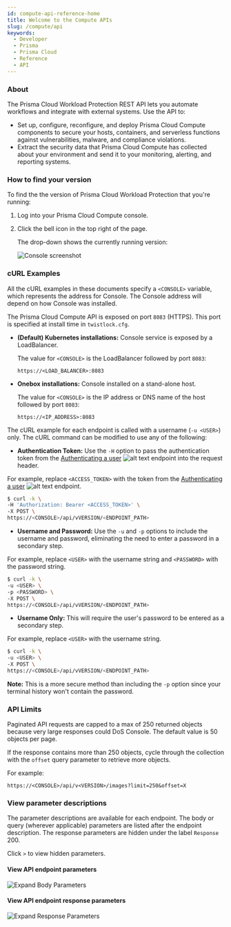 ```yaml
---
id: compute-api-reference-home
title: Welcome to the Compute APIs
slug: /compute/api
keywords:
  - Developer
  - Prisma
  - Prisma Cloud
  - Reference
  - API
---
```


### About

The Prisma Cloud Workload Protection REST API lets you automate workflows and integrate with external systems.
Use the API to:

- Set up, configure, reconfigure, and deploy Prisma Cloud Compute components to secure your hosts, containers, and serverless functions against vulnerabilities, malware, and compliance violations.
- Extract the security data that Prisma Cloud Compute has collected about your environment and send it to your monitoring, alerting, and reporting systems.

### How to find your version

To find the the version of Prisma Cloud Workload Protection that you're running:

1. Log into your Prisma Cloud Compute console.

1. Click the bell icon in the top right of the page.

   The drop-down shows the currently running version:

   ![Console screenshot](/img/compute-version.png)

### cURL Examples

All the cURL examples in these documents specify a `<CONSOLE>` variable, which represents the address for Console.
The Console address will depend on how Console was installed.

The Prisma Cloud Compute API is exposed on port `8083` (HTTPS).
This port is specified at install time in `twistlock.cfg`.

- **(Default) Kubernetes installations:** Console service is exposed by a LoadBalancer.

  The value for `<CONSOLE>` is the LoadBalancer followed by port `8083`:

  ```
  https://<LOAD_BALANCER>:8083
  ```

- **Onebox installations:** Console installed on a stand-alone host.

  The value for `<CONSOLE>` is the IP address or DNS name of the host followed by port `8083`:

  ```
  https://<IP_ADDRESS>:8083
  ```

The cURL example for each endpoint is called with a username (`-u <USER>`) only.
The cURL command can be modified to use any of the following:

- **Authentication Token:** Use the `-H` option to pass the authentication token from the [Authenticating a user](/cwpp/api/post-authenticate/) ![alt text](/icons/api-icon-pan-dev.svg) endpoint into the request header.

For example, replace `<ACCESS_TOKEN>` with the token from the [Authenticating a user](/cwpp/api/post-authenticate/) ![alt text](/icons/api-icon-pan-dev.svg) endpoint.

```bash
$ curl -k \
-H 'Authorization: Bearer <ACCESS_TOKEN>' \
-X POST \
https://<CONSOLE>/api/vVERSION/<ENDPOINT_PATH>
```

- **Username and Password:** Use the `-u` and `-p` options to include the username and password, eliminating the need to enter a password in a secondary step.

For example, replace `<USER>` with the username string and `<PASSWORD>` with the password string.

```bash
$ curl -k \
-u <USER> \
-p <PASSWORD> \
-X POST \
https://<CONSOLE>/api/vVERSION/<ENDPOINT_PATH>
```

- **Username Only:** This will require the user's password to be entered as a secondary step.

For example, replace `<USER>` with the username string.

```bash
$ curl -k \
-u <USER> \
-X POST \
https://<CONSOLE>/api/vVERSION/<ENDPOINT_PATH>
```

**Note:** This is a more secure method than including the `-p` option since your terminal history won't contain the password.

### API Limits

Paginated API requests are capped to a max of 250 returned objects because very large responses could DoS Console. The default value is 50 objects per page.

If the response contains more than 250 objects, cycle through the collection with the `offset` query parameter to retrieve more objects.

For example:

```
https://<CONSOLE>/api/v<VERSION>/images?limit=250&offset=X
```

### View parameter descriptions

The parameter descriptions are available for each endpoint. The body or query (wherever applicable) parameters are listed after the endpoint description.
The response parameters are hidden under the label `Response` 200.

Click `>` to view hidden parameters.

#### View API endpoint parameters

![Expand Body Parameters](/img/expandingbodyparameters.gif)

#### View API endpoint response parameters

![Expand Response Parameters](/img/expandingresponse.gif)
